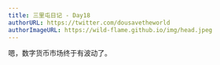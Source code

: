 ```yaml
---
title: 三里屯日记 - Day18
authorURL: https://twitter.com/dousavetheworld
authorImageURL: https://wild-flame.github.io/img/head.jpeg
---
```


嗯，数字货币市场终于有波动了。

